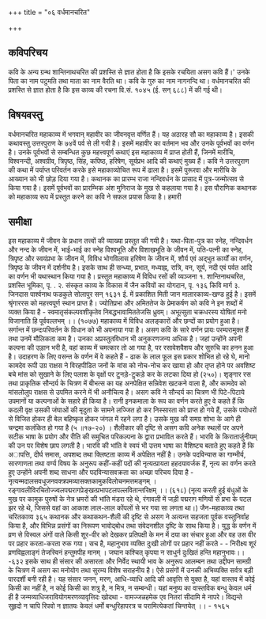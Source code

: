+++
title = "०६ वर्धमानचरित"

+++
## कविपरिचय
कवि के अन्य ग्रन्थ शान्तिनाथचरित की प्रशस्ति से ज्ञात होता है कि इसके रचयिता असग कवि हैं।' उनके पिता का नाम पटुमति तथा माता का नाम वैरति था। कवि के गुरु का नाम नागनन्दि था। वर्धमानचरित की प्रशस्ति से ज्ञात होता है कि इस काव्य की रचना वि.सं. १०४५ (ई. सन् ६८८) में की गई थी।
## विषयवस्तु  
वर्धमानचरित महाकाव्य में भगवान् महावीर का जीवनवृत्त वर्णित हैं। यह अठारह सौ का महाकाव्य है। इसकी कथावस्तु उत्तरपुराण के ७४वें पर्व से ली गयी है।
इसमें महावीर का वर्तमान भव और उनके पूर्वभवों का वर्णन है। उनके पूर्वभवों से सम्बन्धित कुछ महत्त्वपूर्ण कथाएं इस महाकाव्य में प्राप्त होती हैं, जिनमें मारीचि, विश्वनन्दी, अश्वग्रीव, त्रिपृष्ठ, सिंह, कपिष्ठ, हरिषेण, सूर्यप्रभ आदि की कथाएं मुख्य हैं। कवि ने उत्तरपुराण की कथा में पर्याप्त परिवर्तन करके इसे महाकाव्योचित रूप में ढाला है। इसमें पुरूरवा और मारीचि के आख्यान को भी छोड़ दिया गया है। कथानक का प्रारम्भ राजा नन्दिवर्धन के प्रासाद में पुत्र-जन्मोत्सव से किया गया है। इसमें पूर्वभवों का प्रारम्भिक अंश मुनिराज के मुख से कहलाया गया है। इस पौराणिक कथानक को महाकाव्य रूप में प्रस्तुत करने का कवि ने सफल प्रयास किया है। हमारी
## समीक्षा  
इस महाकाव्य में जीवन के प्रधान तत्त्वों की व्याख्या प्रस्तुत की गयी है। यथा-पिता-पुत्र का स्नेह, नन्दिवर्धन और नन्द के जीवन में, भाई-भाई का स्नेह विश्वभूति और विशाखभूति के जीवन में, पति-पत्नी का स्नेह, त्रिपृष्ट और स्वयंप्रभा के जीवन में, विविध भोगविलास हरिषेण के जीवन में, शौर्य एवं अद्भुत कार्यों का वर्णन, त्रिपृष्ठ के जीवन में दर्शनीय है। इसके साथ ही सन्ध्या, प्रभात, मध्याह्न, रात्रि, वन, सूर्य, नदी एवं पर्वत आदि का वर्णन भी यथास्थान किया गया है। प्रस्तुत महाकाव्य में विविध रसों की व्यञ्जना
१. शान्तिनाथचरित, प्रशस्ति भूमिका, पृ. . २. संस्कृत काव्य के विकास में जैन कवियों का योगदान, पृ. १३६ किवि मार्ग ३. जिनदास पार्श्वनाथ फडकुले सोलापुर सन् १६३१ ई. में प्रकाशित मिती जान मालारकाव्य-खण्ड हुई है। इसमें श्रृंगाररस को महत्त्वपूर्ण स्थान प्राप्त है। ज्योतिप्रभा और अमिततेज के प्रेमाकर्षण को कवि ने इन शब्दों में व्यक्त किया है -
स्वमातृसंकल्पवशीकृतेव निबद्धभावामिततेजसि ध्रुवम्।
अभूत्सुता चक्रधरस्य योषितां मनो विजानाति हि पूर्ववल्लभम् ।। (१०७७) महाकाव्य में विविध अलङ्कारों और छन्दों का प्रयोग हुआ है। सर्गान्त में छन्दःपरिवर्तन के विधान को भी अपनाया गया है।
असग कवि के सारे वर्णन प्रायः परम्परामुक्त हैं तथा उनमें मौलिकता कम है। उनका अप्रस्तुतविधान भी अनुकरणजन्य अधिक है। जहां उन्होंने अपनी कल्पना की उड़ान भरी है, वहां काव्य में चमत्कार तो आ गया है, पर रसावेशवैशय और सुरुचि का हनन हुआ है। उदाहरण के लिए वसन्त के वर्णन में वे कहते हैं - ढाक के लाल फूल इस प्रकार शोभित हो रहे घे, मानो कामदेव रूपी उग्र राक्षस ने विरहपीडित जनों के मांस को नोच-नोच कर खाया हो और तृप्त होने पर अवशिष्ट बचे मांस को सुखाने के लिए पलाश के वृक्षों पर टुनड़े-टुकड़े कर के लटका दिया हो (२५०)। शृङ्गार रस तथा प्राकृतिक सौन्दर्य के चित्रण में बीभत्स का यह अनपेक्षित सन्निवेश खटकने वाला है, और कामदेव को मांसलोलुप राक्षस से उपमित करने में भी अनौचित्य है।
असग कवि ने सौन्दर्य का चित्रण भी पिटे-पिटाये उपमानों या कल्पनाओं के सहारे ही किया है। रानी इनकमाला के रूप का वर्णन करते हुए वे कहते हैं कि कदली वृक्ष उसकी जंघाओं की मृदुता के सामने लज्जित हो कर निस्सारता को प्राप्त हो गये हैं, उसके पयोधरों से विजित होकर ही बेल बहिष्कृत होकर जंगल में रहने लगा है। उसके मुख की समग्र शोभा के आगे ही चन्द्रमा कलंकित हो गया है (५ ॥१७-२०) ।
शैलीकार की दृष्टि से असग कवि अनेक स्थलों पर अपने सटीक भाषा के प्रयोग और रीति की समुचित परिकल्पना के द्वारा प्रभावित करते हैं। भारवि के किरातार्जुनीयम् की उन पर विशेष छाप लगती है। भारवि की भांति वे स्वयं भी उत्तम भाषा का वैशिष्ट्य बताते हुए कहते हैं कि अापत्ति, दीर्घ समास, अपशब्द तथा क्लिष्टता काव्य में अपेक्षित नहीं है। उनके पदविन्यास का गाम्भीर्य, सारणाणता तथा वर्ण्य विषय के अनुरूप कहीं-कहीं पदों की नृत्यत्प्रायता हहदयावर्जक हैं, नृत्य का वर्णन करते हुए उन्होंने अपनी शब्द साधना और पदविन्यासवक्रता का अच्छा परिचय दिया है - नृत्यन्मदालसवधूजनवक्त्रपमव्यासक्तकामुकविलोचनमत्तमङ्गम् । रङ्गावलीविरचितोज्ज्वलपद्मरागप्रेङ्खत्प्रभापटलपल्लवितान्तरिक्षम् ।। (६१८)
(नृत्य करती हुई बंधुओं के मुख पर कामुक पुरुषों के नेत्र भ्रमरों की भांति मंडरा रहे थे, रंगावली में जड़ी पद्मराग मणियों से प्रभा के पटल झर रहे थे, जिससे वहां का
आकाश लाल-लाल कोंपलों से भर गया सा लगता था।)
जैन-महाकाव्य तथा चरितकाव्य
३६५ कथानक और कथाकथन-शैली की दृष्टि से असग ने अत्यन्त सहजता पूर्वक वस्तुनिर्वाह किया है, और विभिन्न प्रसंगों का निरूपण भावोद्बोध तथा संवेदनशील दृष्टि के साथ किया है। युद्ध के वर्णन में व्रण से विस्वल अंगों वाले किसी शूर-वीर को देखकर प्रतिपक्षी के मन में दया का संचार हुआ और वह उस वीर पर प्रहार करता-करता रुक गया। सच है, महानुभाव व्यक्ति दुःखी लोगों पर प्रहार नहीं करते - -
निरीक्ष्य शूरं व्रणविह्वलाङ्गं तेजस्विनं हन्तुमपीह मानम् ।
जघान कश्चित् कृपया न साधुर्न दुःखितं हन्ति महानुभावः।। -६३२
इसके साथ ही संसार की असारता और निर्वेद स्थायी भाव के अनुरूप आलम्बन तथा उद्दीपन सामग्री के चित्रण में असग का मनोयोग तथा सुरम्य विशेष सराहनीय है। ऐसे प्रसंगों में उनकी अभिव्यक्ति सर्वत्र बड़ी पारदर्शी बनी रही है। यह संसार जनन, मरण,
आधि-व्याधि आदि की आवृत्ति से युक्त है, यहां वास्तव में कोई किसी का नहीं है, न कोई किसी का शत्रु है, न मित्र, न सम्बन्धी। यहां मनुष्य का वास्तविक बन्धु केवल धर्म ही है
जन्मव्याधिजरावियोगमरणव्यावृत्तिदः खोदथा - वामज्जन्नहमेक एव नितरां सीदामि मे नापरे। विद्यन्ते सुहृदो न चापि रिपवो न ज्ञातयः केवलं धर्मो बन्धुरिहापरत्र च परामित्येकतां चिन्तयेत् ।। - १५६५